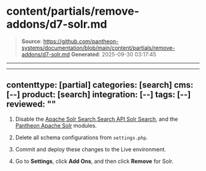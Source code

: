 # content/partials/remove-addons/d7-solr.md

> **Source**: https://github.com/pantheon-systems/documentation/blob/main/content/partials/remove-addons/d7-solr.md
> **Generated**: 2025-09-30 03:17:45

---

---
contenttype: [partial]
categories: [search]
cms: [--]
product: [search]
integration: [--]
tags: [--]
reviewed: ""
---

1. Disable the [Apache Solr Search](https://www.drupal.org/project/apachesolr),[Search API Solr Search](https://www.drupal.org/project/search_api_solr), and the [Pantheon Apache Solr](https://github.com/pantheon-systems/drops-7/tree/master/modules/pantheon/pantheon_apachesolr) modules.

1. Delete all schema configurations from `settings.php`.

1. Commit and deploy these changes to the Live environment.

1. Go to **<Icon icon="gear" /> Settings**, click **Add Ons**, and then click **Remove** for Solr.
